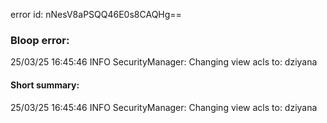 error id: nNesV8aPSQQ46E0s8CAQHg==
### Bloop error:

25/03/25 16:45:46 INFO SecurityManager: Changing view acls to: dziyana
#### Short summary: 

25/03/25 16:45:46 INFO SecurityManager: Changing view acls to: dziyana
